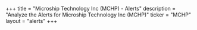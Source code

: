 +++
title = "Microship Technology Inc (MCHP) - Alerts"
description = "Analyze the Alerts for Microship Technology Inc (MCHP)"
ticker = "MCHP"
layout = "alerts"
+++

